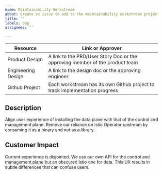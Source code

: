```yaml
---
name: Maintainability Workstream
about: Create an issue to add to the maintainability workstream project.
title: ''
labels: bug
assignees: ''

---
```


|Resource|Link or Approver|
|---|---|
|Product Design|A link to the PRD/User Story Doc or the approving member of the product team|
|Engineering Design|A link to the design doc or the approving engineer|
|Github Project|Each workstream has its own Github project to track implementation progress|

## Description
Align user experience of installing the data plane with that of the control and management plane. Remove our reliance on Istio Operator upstream by consuming it as a binary and not as a library.

## Customer Impact
Current experience is disjointed. We use our own API for the control and management plane but an obscured Istio one for data. This UX results in subtle differences that can confuse users.
